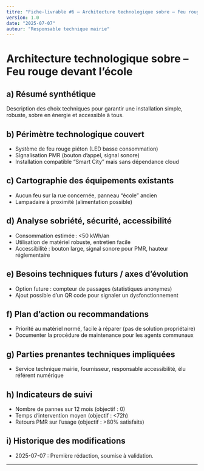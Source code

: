 ```yaml
---
titre: "Fiche-livrable #6 – Architecture technologique sobre – Feu rouge école"
version: 1.0
date: "2025-07-07"
auteur: "Responsable technique mairie"
---
```


# Architecture technologique sobre – Feu rouge devant l’école

## a) Résumé synthétique

Description des choix techniques pour garantir une installation simple, robuste, sobre en énergie et accessible à tous.

## b) Périmètre technologique couvert

- Système de feu rouge piéton (LED basse consommation)
- Signalisation PMR (bouton d’appel, signal sonore)
- Installation compatible “Smart City” mais sans dépendance cloud

## c) Cartographie des équipements existants

- Aucun feu sur la rue concernée, panneau “école” ancien
- Lampadaire à proximité (alimentation possible)

## d) Analyse sobriété, sécurité, accessibilité

- Consommation estimée : <50 kWh/an
- Utilisation de matériel robuste, entretien facile
- Accessibilité : bouton large, signal sonore pour PMR, hauteur réglementaire

## e) Besoins techniques futurs / axes d’évolution

- Option future : compteur de passages (statistiques anonymes)
- Ajout possible d’un QR code pour signaler un dysfonctionnement

## f) Plan d’action ou recommandations

- Priorité au matériel normé, facile à réparer (pas de solution propriétaire)
- Documenter la procédure de maintenance pour les agents communaux

## g) Parties prenantes techniques impliquées

- Service technique mairie, fournisseur, responsable accessibilité, élu référent numérique

## h) Indicateurs de suivi

- Nombre de pannes sur 12 mois (objectif : 0)
- Temps d’intervention moyen (objectif : <72h)
- Retours PMR sur l’usage (objectif : >80% satisfaits)

## i) Historique des modifications

- 2025-07-07 : Première rédaction, soumise à validation.

---

